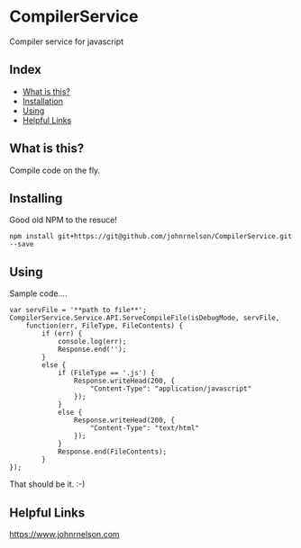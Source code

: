 # CompilerService
Compiler service for javascript
 

## Index
- [What is this?](#what-is-this)
- [Installation](#installing)
- [Using](#using)
- [Helpful Links](#helpful-links)


## What is this?
Compile code on the fly.



 
## Installing
Good old NPM to the resuce! 

    npm install git+https://git@github.com/johnrnelson/CompilerService.git --save
 
 
 
## Using
Sample code....

    var servFile = '**path to file**';
    CompilerService.Service.API.ServeCompileFile(isDebugMode, servFile, 
        function(err, FileType, FileContents) {
            if (err) {
                console.log(err);
                Response.end('');
            }
            else {
                if (FileType == '.js') {
                    Response.writeHead(200, {
                        "Content-Type": "application/javascript"
                    });
                }
                else {
                    Response.writeHead(200, {
                        "Content-Type": "text/html"
                    });
                }
                Response.end(FileContents);
            }
    });
    
That should be it.  :-)



## Helpful Links
https://www.johnrnelson.com

